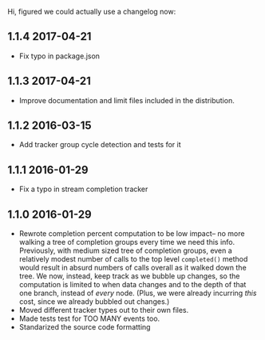 Hi, figured we could actually use a changelog now:

## 1.1.4 2017-04-21

* Fix typo in package.json

## 1.1.3 2017-04-21

* Improve documentation and limit files included in the distribution.

## 1.1.2 2016-03-15

* Add tracker group cycle detection and tests for it

## 1.1.1 2016-01-29

* Fix a typo in stream completion tracker

## 1.1.0 2016-01-29

* Rewrote completion percent computation to be low impact– no more walking a tree of completion groups every time we
  need this info. Previously, with medium sized tree of completion groups, even a relatively modest number of calls to
  the top level `completed()` method would result in absurd numbers of calls overall as it walked down the tree. We now,
  instead, keep track as we bubble up changes, so the computation is limited to when data changes and to the depth of
  that one branch, instead of _every_ node. (Plus, we were already incurring _this_ cost, since we already bubbled out
  changes.)
* Moved different tracker types out to their own files.
* Made tests test for TOO MANY events too.
* Standarized the source code formatting
